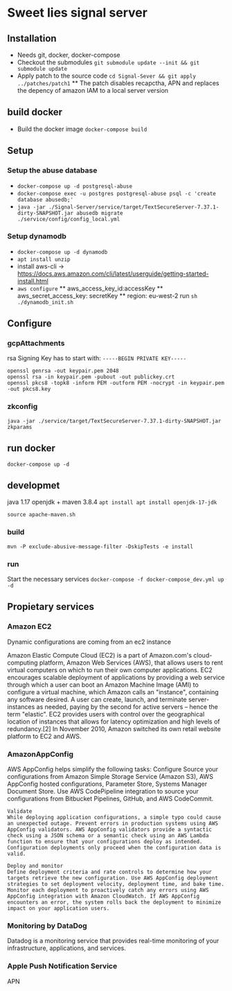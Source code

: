 # Sweet lies signal server


## Installation
* Needs git, docker, docker-compose
* Checkout the submodules `git submodule update --init && git submodule update`
* Apply patch to the source code `cd Signal-Sever && git apply ../patches/patch1`
** The patch disables recapctha, APN and replaces the depency of amazon IAM to a local server version

## build docker
* Build the docker image `docker-compose build`

## Setup


### Setup the abuse database
* `docker-compose up -d postgresql-abuse`
* `docker-compose exec -u postgres postgresql-abuse psql -c 'create database abusedb;'`
* `java -jar ./Signal-Server/service/target/TextSecureServer-7.37.1-dirty-SNAPSHOT.jar abusedb migrate ./service/config/config_local.yml`

### Setup dynamodb
* `docker-compose up -d dynamodb`
* `apt install unzip`
* install aws-cli -> https://docs.aws.amazon.com/cli/latest/userguide/getting-started-install.html
* `aws configure`
** aws_access_key_id:accessKey
** aws_secret_access_key: secretKey
** region: eu-west-2
run `sh ./dynamodb_init.sh`

## Configure

### gcpAttachments
rsa Signing Key has to start with:
`-----BEGIN PRIVATE KEY-----`

```
openssl genrsa -out keypair.pem 2048
openssl rsa -in keypair.pem -pubout -out publickey.crt
openssl pkcs8 -topk8 -inform PEM -outform PEM -nocrypt -in keypair.pem -out pkcs8.key
```

### zkconfig
 `java -jar ./service/target/TextSecureServer-7.37.1-dirty-SNAPSHOT.jar zkparams`

## run docker

`docker-compose up -d`

## developmet

java 1.17 openjdk + maven 3.8.4
`apt install apt install openjdk-17-jdk`

`source apache-maven.sh`

### build 

`mvn -P exclude-abusive-message-filter -DskipTests -e install`

### run
Start the necessary services `docker-compose -f docker-compose_dev.yml up -d`


## Propietary services

### Amazon EC2
Dynamic configurations are coming from an ec2 instance

Amazon Elastic Compute Cloud (EC2) is a part of Amazon.com's cloud-computing platform, Amazon Web Services (AWS), that allows users to rent virtual computers on which to run their own computer applications. EC2 encourages scalable deployment of applications by providing a web service through which a user can boot an Amazon Machine Image (AMI) to configure a virtual machine, which Amazon calls an "instance", containing any software desired. A user can create, launch, and terminate server-instances as needed, paying by the second for active servers – hence the term "elastic". EC2 provides users with control over the geographical location of instances that allows for latency optimization and high levels of redundancy.[2] In November 2010, Amazon switched its own retail website platform to EC2 and AWS.

### AmazonAppConfig
AWS AppConfig helps simplify the following tasks:
    Configure
    Source your configurations from Amazon Simple Storage Service (Amazon S3), AWS AppConfig hosted configurations, Parameter Store, Systems Manager Document Store. Use AWS CodePipeline integration to source your configurations from Bitbucket Pipelines, GitHub, and AWS CodeCommit.

    Validate
    While deploying application configurations, a simple typo could cause an unexpected outage. Prevent errors in production systems using AWS AppConfig validators. AWS AppConfig validators provide a syntactic check using a JSON schema or a semantic check using an AWS Lambda function to ensure that your configurations deploy as intended. Configuration deployments only proceed when the configuration data is valid.

    Deploy and monitor
    Define deployment criteria and rate controls to determine how your targets retrieve the new configuration. Use AWS AppConfig deployment strategies to set deployment velocity, deployment time, and bake time. Monitor each deployment to proactively catch any errors using AWS AppConfig integration with Amazon CloudWatch. If AWS AppConfig encounters an error, the system rolls back the deployment to minimize impact on your application users.



### Monitoring by DataDog
Datadog is a monitoring service that provides real-time monitoring of your infrastructure, applications, and services.


### Apple Push Notification Service
APN

